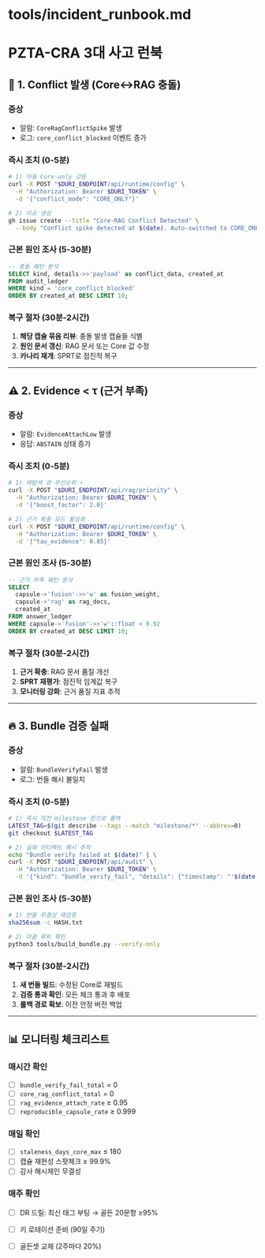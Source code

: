 # tools/incident_runbook.md
# PZTA-CRA 3대 사고 런북

## 🚨 1. Conflict 발생 (Core↔RAG 충돌)

### 증상
- 알람: `CoreRagConflictSpike` 발생
- 로그: `core_conflict_blocked` 이벤트 증가

### 즉시 조치 (0-5분)
```bash
# 1) 자동 Core-only 강등
curl -X POST "$DURI_ENDPOINT/api/runtime/config" \
  -H "Authorization: Bearer $DURI_TOKEN" \
  -d '{"conflict_mode": "CORE_ONLY"}'

# 2) 이슈 생성
gh issue create --title "Core-RAG Conflict Detected" \
  --body "Conflict spike detected at $(date). Auto-switched to CORE_ONLY mode."
```

### 근본 원인 조사 (5-30분)
```sql
-- 충돌 패턴 분석
SELECT kind, details->>'payload' as conflict_data, created_at
FROM audit_ledger 
WHERE kind = 'core_conflict_blocked' 
ORDER BY created_at DESC LIMIT 10;
```

### 복구 절차 (30분-2시간)
1. **해당 캡슐 묶음 리뷰**: 충돌 발생 캡슐들 식별
2. **원인 문서 갱신**: RAG 문서 또는 Core 값 수정
3. **카나리 재개**: SPRT로 점진적 복구

---

## ⚠️ 2. Evidence < τ (근거 부족)

### 증상
- 알람: `EvidenceAttachLow` 발생
- 응답: `ABSTAIN` 상태 증가

### 즉시 조치 (0-5분)
```bash
# 1) 재탐색 큐 우선순위 ↑
curl -X POST "$DURI_ENDPOINT/api/rag/priority" \
  -H "Authorization: Bearer $DURI_TOKEN" \
  -d '{"boost_factor": 2.0}'

# 2) 근거 확충 모드 활성화
curl -X POST "$DURI_ENDPOINT/api/runtime/config" \
  -H "Authorization: Bearer $DURI_TOKEN" \
  -d '{"tau_evidence": 0.85}'
```

### 근본 원인 조사 (5-30분)
```sql
-- 근거 부족 패턴 분석
SELECT 
  capsule->'fusion'->>'w' as fusion_weight,
  capsule->'rag' as rag_docs,
  created_at
FROM answer_ledger 
WHERE capsule->'fusion'->>'w'::float < 0.92
ORDER BY created_at DESC LIMIT 10;
```

### 복구 절차 (30분-2시간)
1. **근거 확충**: RAG 문서 품질 개선
2. **SPRT 재평가**: 점진적 임계값 복구
3. **모니터링 강화**: 근거 품질 지표 추적

---

## 🔥 3. Bundle 검증 실패

### 증상
- 알람: `BundleVerifyFail` 발생
- 로그: 번들 해시 불일치

### 즉시 조치 (0-5분)
```bash
# 1) 즉시 직전 milestone 핀으로 롤백
LATEST_TAG=$(git describe --tags --match "milestone/*" --abbrev=0)
git checkout $LATEST_TAG

# 2) 실패 아티팩트 해시 추적
echo "Bundle verify failed at $(date)" | \
curl -X POST "$DURI_ENDPOINT/api/audit" \
  -H "Authorization: Bearer $DURI_TOKEN" \
  -d '{"kind": "bundle_verify_fail", "details": {"timestamp": "'$(date -Iseconds)'"}}'
```

### 근본 원인 조사 (5-30분)
```bash
# 1) 번들 무결성 재검증
sha256sum -c HASH.txt

# 2) 머클 루트 확인
python3 tools/build_bundle.py --verify-only
```

### 복구 절차 (30분-2시간)
1. **새 번들 빌드**: 수정된 Core로 재빌드
2. **검증 통과 확인**: 모든 체크 통과 후 배포
3. **롤백 경로 확보**: 이전 안정 버전 백업

---

## 📊 모니터링 체크리스트

### 매시간 확인
- [ ] `bundle_verify_fail_total` = 0
- [ ] `core_rag_conflict_total` = 0  
- [ ] `rag_evidence_attach_rate` ≥ 0.95
- [ ] `reproducible_capsule_rate` ≥ 0.999

### 매일 확인
- [ ] `staleness_days_core_max` ≤ 180
- [ ] 캡슐 재현성 스팟체크 ≥ 99.9%
- [ ] 감사 해시체인 무결성

### 매주 확인
- [ ] DR 드릴: 최신 태그 부팅 → 골든 20문항 ≥95%
- [ ] 키 로테이션 준비 (90일 주기)
- [ ] 골든셋 교체 (2주마다 20%)


